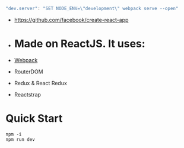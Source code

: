 ```javascript
"dev.server": "SET NODE_ENV=\"development\" webpack serve --open"
```

- https://github.com/facebook/create-react-app


- # Made on ReactJS. It uses: 

 - [Webpack](http://reactjs.net/bundling/webpack.html)
 - RouterDOM
 - Redux & React Redux
 - Reactstrap

# Quick Start

```
npm -i
npm run dev

```
